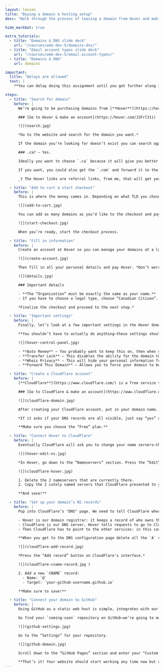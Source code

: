 ```yaml
---
layout: lesson
title: "Buying a domain & hosting setup"
desc: "Walk through the process of leasing a domain from Hover and making a GitHub website live on your own domain."

hide_markbot: true

extra_tutorials:
  - title: "Domains & DNS slide deck"
    url: "/courses/web-dev-5/domains-dns/"
  - title: "Email account types slide deck"
    url: "/courses/web-dev-5/email-account-types/"
  - title: "Domains & DNS"
    url: domains

important:
  title: "Delays are allowed"
  text: |
    **You can delay doing this assignment until you get further along in determining your brand—which you’ll be doing in another class.**

steps:
  - title: "Search for domain"
    before: |
      We’re going to be purchasing domains from [**Hover**](https://hover.com/J2Frl31i)†, a small Canadian domain registrar with amazing customer service.

      ### [Go to Hover & make an account](https://hover.com/J2Frl31i)

      ![](search.jpg)

      *Go to the website and search for the domain you want.*

      If the domain you’re looking for doesn’t exist you can search again or find a different TLD.

      ### .ca? — Yes.

      Ideally you want to choose `.ca` because it will give you better search results juice for Canadian searchers.

      If you want, you could also get the `.com` and forward it to the `.ca` so they act as the same website.

      _† The Hover links are referral links, from me, that will get you $2 off your first domain._

  - title: "Add to cart & start checkout"
    before: |
      This is where the money comes in. Depending on what TLD you chose you’ll be charged a different amount—some of the new fancier ones are more expensive.

      ![](add-to-cart.jpg)

      You can add as many domains as you’d like to the checkout and pay for all of them once.

      ![](start-checkout.jpg)

      When you’re ready, start the checkout process.

  - title: "Fill in information"
    before: |
      Create an account at Hover so you can manage your domains at a later time. **Remember your password!**

      ![](create-account.jpg)

      Then fill in all your personal details and pay Hover. *Don’t worry these personal details are not going to be shown publicly unless you want.*

      ![](details.jpg)

      ### Important details

      - **The “Organization” must be exactly the same as your name.**
      - If you have to choose a legal type, choose “Canadian Citizen”.

      *Finalize the checkout and proceed to the next step.*

  - title: "Important settings"
    before: |
      Finally, let’s look at a few important settings in the Hover domain control panel.

      **You shouldn’t have to actually do anything—these settings should all be on by default.**

      ![](hover-control-panel.jpg)

      - **Auto Renew** — You probably want to keep this on, then when your domain lease is about to expire your registrar will automatically charge your credit card to register the domain again. You will receive notice e-mails before this happens.
      - **Transfer Lock** — This disables the ability for the domain to be transfered to another registrar. If you want to transfer your domain you’d have to turn this feature off.
      - **Whois Privacy** — This will hide your personal information from WHOIS lookups. So, if someone searched your domain in the WHOIS database they would not be able to see your address and phone number. If your registrar is charging you extra for this you’re getting ripped off.
      - **Forward This Domain** — Allows you to force your domain to be redirected to another location. I use this often if I purchase both the .ca and the .com. I forward the .com to the .ca so that if anyone types .com into their browser it will automatically take them to the primary .ca domain.

  - title: "Create a CloudFlare account"
    before: |
      [**CloudFlare**](https://www.cloudflare.com/) is a free service to add an extra level of security and performance to your website. They’re a DNS routing system with the added benefit of stopping security threats to your website and performance enhancements—and SSL.

      ### [Go to CloudFlare & make an account](https://www.cloudflare.com/)

      ![](cloudflare-domain.jpg)

      After creating your CloudFlare account, put in your domain name. CloudFlare will search your domain for DNS records.

      *If it asks if your DNS records are all visible, just say “yes” and continue. We’ll come back to the DNS stuff later.*

      **Make sure you choose the “Free” plan.**

  - title: "Connect Hover to CloudFlare"
    before: |
      Eventually CloudFlare will ask you to change your name servers—this is configuration we need to adjust in Hover.

      ![](hover-edit-ns.jpg)

      *In Hover, go down to the “Nameservers” section. Press the “Edit” button.*

      ![](cloudflare-hover.jpg)

      1. Delete the 2 nameservers that are currently there.
      2. Copy the 2 cutely named servers that CloudFlare presented to you into Hover.

      **And save!**

  - title: "Set up your domain’s NS records"
    before: |
      Pop into CloudFlare’s "DNS" page. We need to tell CloudFlare where our website is hosted.

      - Hover is our domain registrar: it keeps a record of who owns the domain.
      - CloudFlare is our DNS server, Hover tells requests to go to CloudFlare to find where our website is hosted, or where our email is hosted.
      - Then CloudFlare has to point to the other services: in this case CloudFlare will point to GitHub, the host of our website itself.

      **When you get to the DNS configuration page delete all the `A` records that may be visible.**

      ![](cloudflare-add-record.jpg)

      *Press the “Add record” button on CloudFlare’s interface.*

      ![](cloudflare-cname-record.jpg )

      2. Add a new `CNAME` record:
        - Name: `@`
        - Target: `your-github-username.github.io`

      **Make sure to save!**

  - title: "Connect your domain to GitHub"
    before: |
      Using GitHub as a static web host is simple, integrates with our processes—and it’s free.

      Go find your `coming-soon` repository on GitHub—we’re going to make that website live on your domain.

      ![](github-settings.jpg)

      Go to the “Settings” for your repository.

      ![](github-domain.jpg)

      Scroll down to the “GitHub Pages” section and enter your “Custom Domain” into the field. Press “Save”.

      **That’s it! Your website should start working any time now but could take up to 24 hours.**
---
```

